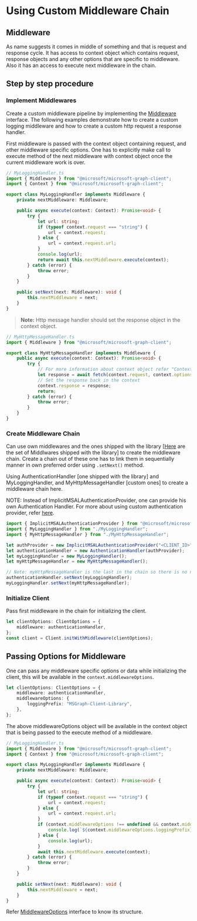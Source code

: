 # Using Custom Middleware Chain

## Middleware

As name suggests it comes in middle of something and that is request and response cycle. It has access to context object which contains request, response objects and any other options that are specific to middleware. Also it has an access to execute next middleware in the chain.

## Step by step procedure

### Implement Middlewares

Create a custom middleware pipeline by implementing the [Middleware](../src/middleware/IMiddleware.ts) interface. The following examples demonstrate how to create a custom logging middleware and how to create a custom http request a response handler.

First middleware is passed with the context object containing request, and other middleware specific options. One has to explicitly make call to execute method of the next middleware with context object once the current middleware work is over.

```typescript
// MyLoggingHandler.ts
import { Middleware } from "@microsoft/microsoft-graph-client";
import { Context } from "@microsoft/microsoft-graph-client";

export class MyLoggingHandler implements Middleware {
	private nextMiddleware: Middleware;

	public async execute(context: Context): Promise<void> {
		try {
			let url: string;
			if (typeof context.request === "string") {
				url = context.request;
			} else {
				url = context.request.url;
			}
			console.log(url);
			return await this.nextMiddleware.execute(context);
		} catch (error) {
			throw error;
		}
	}

	public setNext(next: Middleware): void {
		this.nextMiddleware = next;
	}
}
```

> **Note:** Http message handler should set the response object in the context object.

```typescript
// MyHttpMessageHandler.ts
import { Middleware } from "@microsoft/microsoft-graph-client";

export class MyHttpMessageHandler implements Middleware {
	public async execute(context: Context): Promise<void> {
		try {
			// For more information about context object refer "Context" section below
			let response = await fetch(context.request, context.options);
			// Set the response back in the context
			context.response = response;
			return;
		} catch (error) {
			throw error;
		}
	}
}
```

### Create Middleware Chain

Can use own middlewares and the ones shipped with the library [[Here](../src/middleware) are the set of Middlwares shipped with the library] to create the middleware chain. Create a chain out of these one has to link them in sequentially manner in own preferred order using `.setNext()` method.

Using AuthenticationHandler [one shipped with the library] and MyLoggingHandler, and MyHttpMessageHandler [custom ones] to create a middleware chain here.

NOTE: Instead of ImplicitMSALAuthenticationProvider, one can provide his own Authentication Handler. For more about using custom authentication provider, refer [here](./CustomAuthenticationProvider.md).

```typescript
import { ImplicitMSALAuthenticationProvider } from "@microsoft/microsoft-graph-client";
import { MyLoggingHandler } from "./MyLoggingHandler";
import { MyHttpMessageHandler } from "./MyHttpMessageHandler";

let authProvider = new ImplicitMSALAuthenticationProvider("<CLIENT_ID>", ["user.read"]);
let authenticationHandler = new AuthenticationHandler(authProvider);
let myLoggingHandler = new MyLoggingHandler();
let myHttpMessageHandler = new MyHttpMessageHandler();

// Note: myHttpMessageHandler is the last in the chain so there is no need of setting next middleware for it.
authenticationHandler.setNext(myLoggingHandler);
myLoggingHandler.setNext(myHttpMessageHandler);
```

### Initialize Client

Pass first middleware in the chain for initializing the client.

```typescript
let clientOptions: ClientOptions = {
	middleware: authenticationHandler,
};
const client = Client.initWithMiddleware(clientOptions);
```

## Passing Options for Middleware

One can pass any middleware specific options or data while initializing the client, this will be available in the `context.middlewareOptions`.

```typescript
let clientOptions: ClientOptions = {
	middleware: authenticationHandler,
	middlewareOptions: {
		loggingPrefix: "MSGraph-Client-Library",
	},
};
```

The above middlewareOptions object will be available in the context object that is being passed to the execute method of a middleware.

```typescript
// MyLoggingHandler.ts
import { Middleware } from "@microsoft/microsoft-graph-client";
import { Context } from "@microsoft/microsoft-graph-client";

export class MyLoggingHandler implements Middleware {
	private nextMiddleware: Middleware;

	public async execute(context: Context): Promise<void> {
		try {
			let url: string;
			if (typeof context.request === "string") {
				url = context.request;
			} else {
				url = context.request.url;
			}
			if (context.middlewareOptions !== undefined && context.middlewareOptions.loggingPrefix !== undefined) {
				console.log(`${context.middlewareOptions.loggingPrefix}: ${url}`);
			} else {
				console.log(url);
			}
			await this.nextMiddleware.execute(context);
		} catch (error) {
			throw error;
		}
	}

	public setNext(next: Middleware): void {
		this.nextMiddleware = next;
	}
}
```
Refer [MiddlewareOptions](../src/middleware/options/IMiddlewareOptions.ts) interface to know its structure.
